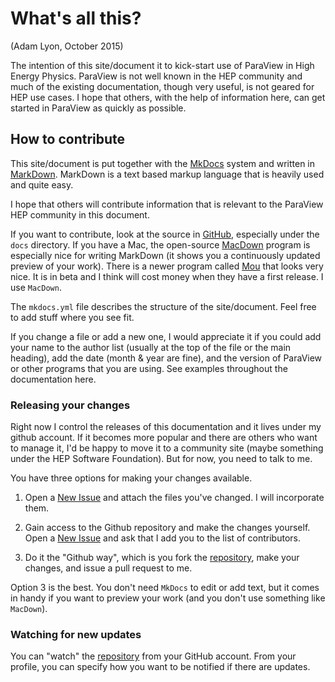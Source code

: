 # What's all this?
(Adam Lyon, October 2015)

The intention of this site/document it to kick-start use of ParaView in High Energy Physics. ParaView is not well known in the HEP community and much of the existing documentation, though very useful, is not geared for HEP use cases. I hope that others, with the help of information here, can get started in ParaView as quickly as possible. 

## How to contribute

This site/document is put together with the [MkDocs](http://www.mkdocs.org/) system and written in [MarkDown](https://daringfireball.net/projects/markdown/syntax). MarkDown is a text based markup language that is heavily used and quite easy. 

I hope that others will contribute information that is relevant to the ParaView HEP community in this document. 

If you want to contribute, look at the source in [GitHub](https://github.com/lyon-fnal/paraviewForHep), especially under the `docs` directory. If you have a Mac, the open-source [MacDown](http://macdown.uranusjr.com/) program is especially nice for writing MarkDown (it shows you a continuously updated preview of your work). There is a newer program called [Mou](http://25.io/mou/) that looks very nice. It is in beta and I think will cost money when they have a first release. I use `MacDown`. 

The `mkdocs.yml` file describes the structure of the site/document. Feel free to add stuff where you see fit.

If you change a file or add a new one, I would appreciate it if you could add your name to the author list (usually at the top of the file or the main heading), add the date (month & year are fine), and the version of ParaView or other programs that you are using. See examples throughout the documentation here.  

### Releasing your changes

Right now I control the releases of this documentation and it lives under my github account. If it becomes more popular and there are others who want to manage it, I'd be happy to move it to a community site (maybe something under the HEP Software Foundation). But for now, you need to talk to me. 

You have three options for making your changes available. 

1. Open a [New Issue](https://github.com/lyon-fnal/paraviewForHep/issues) and attach the files you've changed. I will incorporate them.

2. Gain access to the Github repository and make the changes yourself. Open a [New Issue](https://github.com/lyon-fnal/paraviewForHep/issues) and ask that I add you to the list of contributors. 

3. Do it the "Github way", which is you fork the [repository](https://github.com/lyon-fnal/paraviewForHep), make your changes, and issue a pull request to me.

Option 3 is the best. You don't need `MkDocs` to edit or add text, but it comes in handy if you want to preview your work (and you don't use something like `MacDown`). 

### Watching for new updates

You can "watch" the [repository](https://github.com/lyon-fnal/paraviewForHep) from your GitHub account. From your profile, you can specify how you want to be notified if there are updates. 